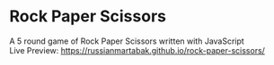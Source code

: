 # Rock Paper Scissors 
A 5 round game of Rock Paper Scissors written with JavaScript  
Live Preview: https://russianmartabak.github.io/rock-paper-scissors/
